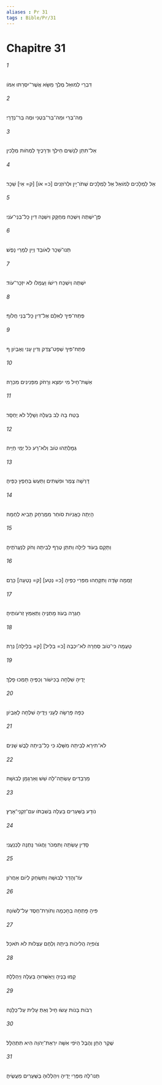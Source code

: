 ```yaml
---
aliases : Pr 31
tags : Bible/Pr/31
---
```


# Chapitre 31

###### 1
דִּבְרֵי לְמוּאֵל מֶלֶךְ מַשָּׂא אֲשֶׁר־יִסְּרַתּוּ אִמֹּו׃
###### 2
מַה־בְּרִי וּמַה־בַּר־בִּטְנִי וּמֶה בַּר־נְדָרָי׃
###### 3
אַל־תִּתֵּן לַנָּשִׁים חֵילֶךָ וּדְרָכֶיךָ לַמְחֹות מְלָכִין׃
###### 4
אַל לַמְלָכִים לְמֹואֵל אַל לַמְלָכִים שְׁתֹו־יָיִן וּלְרֹוזְנִים [כ= אֹו] [ק= אֵי] שֵׁכָר׃
###### 5
פֶּן־יִשְׁתֶּה וְיִשְׁכַּח מְחֻקָּק וִישַׁנֶּה דִּין כָּל־בְּנֵי־עֹנִי׃
###### 6
תְּנוּ־שֵׁכָר לְאֹובֵד וְיַיִן לְמָרֵי נָפֶשׁ׃
###### 7
יִשְׁתֶּה וְיִשְׁכַּח רִישֹׁו וַעֲמָלֹו לֹא יִזְכָּר־עֹוד׃
###### 8
פְּתַח־פִּיךָ לְאִלֵּם אֶל־דִּין כָּל־בְּנֵי חֲלֹוף׃
###### 9
פְּתַח־פִּיךָ שְׁפָט־צֶדֶק וְדִין עָנִי וְאֶבְיֹון׃ ף
###### 10
אֵשֶׁת־חַיִל מִי יִמְצָא וְרָחֹק מִפְּנִינִים מִכְרָהּ׃
###### 11
בָּטַח בָּהּ לֵב בַּעְלָהּ וְשָׁלָל לֹא יֶחְסָר׃
###### 12
גְּמָלַתְהוּ טֹוב וְלֹא־רָע כֹּל יְמֵי חַיֶּיה׃
###### 13
דָּרְשָׁה צֶמֶר וּפִשְׁתִּים וַתַּעַשׂ בְּחֵפֶץ כַּפֶּיהָ׃
###### 14
הָיְתָה כָּאֳנִיֹּות סֹוחֵר מִמֶּרְחָק תָּבִיא לַחְמָהּ׃
###### 15
וַתָּקָם בְּעֹוד לַיְלָה וַתִּתֵּן טֶרֶף לְבֵיתָהּ וְחֹק לְנַעֲרֹתֶיהָ׃
###### 16
זָמְמָה שָׂדֶה וַתִּקָּחֵהוּ מִפְּרִי כַפֶּיהָ [כ= נְטַע] [ק= נָטְעָה] כָּרֶם׃
###### 17
חָגְרָה בְעֹוז מָתְנֶיהָ וַתְּאַמֵּץ זְרֹעֹותֶיהָ׃
###### 18
טָעֲמָה כִּי־טֹוב סַחְרָהּ לֹא־יִכְבֶּה [כ= בַלַּיִל] [ק= בַלַּיְלָה] נֵרָהּ׃
###### 19
יָדֶיהָ שִׁלְּחָה בַכִּישֹׁור וְכַפֶּיהָ תָּמְכוּ פָלֶךְ׃
###### 20
כַּפָּהּ פָּרְשָׂה לֶעָנִי וְיָדֶיהָ שִׁלְּחָה לָאֶבְיֹון׃
###### 21
לֹא־תִירָא לְבֵיתָהּ מִשָּׁלֶג כִּי כָל־בֵּיתָהּ לָבֻשׁ שָׁנִים׃
###### 22
מַרְבַדִּים עָשְׂתָה־לָּהּ שֵׁשׁ וְאַרְגָּמָן לְבוּשָׁהּ׃
###### 23
נֹודָע בַּשְּׁעָרִים בַּעְלָהּ בְּשִׁבְתֹּו עִם־זִקְנֵי־אָרֶץ׃
###### 24
סָדִין עָשְׂתָה וַתִּמְכֹּר וַחֲגֹור נָתְנָה לַכְּנַעֲנִי׃
###### 25
עֹז־וְהָדָר לְבוּשָׁהּ וַתִּשְׂחַק לְיֹום אַחֲרֹון׃
###### 26
פִּיהָ פָּתְחָה בְחָכְמָה וְתֹורַת־חֶסֶד עַל־לְשֹׁונָהּ׃
###### 27
צֹופִיָּה הֲלִיכֹות בֵּיתָהּ וְלֶחֶם עַצְלוּת לֹא תֹאכֵל׃
###### 28
קָמוּ בָנֶיהָ וַיְאַשְּׁרוּהָ בַּעְלָהּ וַיְהַלְלָהּ׃
###### 29
רַבֹּות בָּנֹות עָשׂוּ חָיִל וְאַתְּ עָלִית עַל־כֻּלָּנָה׃
###### 30
שֶׁקֶר הַחֵן וְהֶבֶל הַיֹּפִי אִשָּׁה יִרְאַת־יְהוָה הִיא תִתְהַלָּל׃
###### 31
תְּנוּ־לָהּ מִפְּרִי יָדֶיהָ וִיהַלְלוּהָ בַשְּׁעָרִים מַעֲשֶׂיהָ׃
